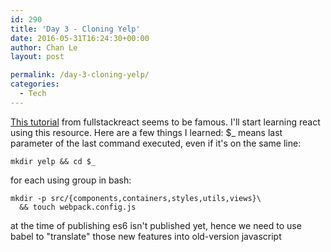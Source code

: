 ```yaml
---
id: 290
title: 'Day 3 - Cloning Yelp'
date: 2016-05-31T16:24:30+00:00
author: Chan Le
layout: post

permalink: /day-3-cloning-yelp/
categories:
  - Tech
---
```

[This tutorial](https://www.fullstackreact.com/articles/react-tutorial-cloning-yelp/) from fullstackreact seems to be famous. I'll start learning react using this resource. Here are a few things I learned: $_ means last parameter of the last command executed, even if it's on the same line:

```
mkdir yelp && cd $_
```

for each using group in bash:

```
mkdir -p src/{components,containers,styles,utils,views}\
  && touch webpack.config.js
```

at the time of publishing es6 isn't published yet, hence we need to use babel to "translate" those new features into old-version javascript
